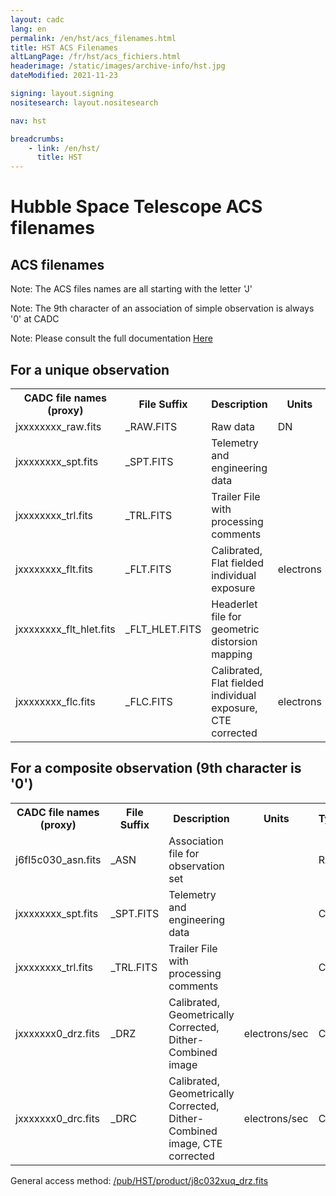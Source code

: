```yaml
---
layout: cadc
lang: en
permalink: /en/hst/acs_filenames.html
title: HST ACS Filenames
altLangPage: /fr/hst/acs_fichiers.html
headerimage: /static/images/archive-info/hst.jpg
dateModified: 2021-11-23

signing: layout.signing
nositesearch: layout.nositesearch

nav: hst

breadcrumbs:
    - link: /en/hst/
      title: HST
---
```


<div class="span-6">
 <h1 id="wb-cont" class="wb-invisible">Hubble Space Telescope ACS filenames</h1>
 <h2 class="align-center">ACS filenames</h2>
              


<p class="color-attention">Note: The ACS files names are all starting with the letter 'J'</p>
<p class="color-attention">Note: The 9th character of an association of simple observation is always '0' at CADC  </p>
<p class="color-attention">Note: Please consult the full documentation <a rel="external" href="http://www.stsci.edu/hst/acs/documents/handbooks/current/cover.html" class="ui-link">Here</a></p>

<h2>For a unique observation</h2>
<table class="table">
   <tbody><tr>
   <th id="a"> CADC file names (proxy) </th>
   <th id="b">File Suffix</th>
   <th id="c">Description</th>
   <th id="d">Units</th>
   <th id="f">Type</th>
   <th id="e">Access Example</th>
   </tr>

   <tr>
   <td headers="a">jxxxxxxxx_raw.fits</td>
   <td headers="b">_RAW.FITS</td>
   <td headers="c">Raw data</td>
   <td headers="d">DN</td>
   <td headers="f">RAW</td>
   <td headers="e"><a href="/pub/HST/product/j8c032xuq_raw.fits" class="ui-link">j8c032xuq_raw.fits</a></td>
   </tr>

   <tr>
   <td headers="a">jxxxxxxxx_spt.fits</td>
   <td headers="b">_SPT.FITS</td>
   <td headers="c">Telemetry and engineering data</td>
   <td headers="d"></td>
   <td headers="f">RAW</td>
   <td headers="e"><a href="/pub/HST/product/j8c032xuq_spt.fits" class="ui-link">j8c032xuq_spt.fits</a></td>
   </tr>
   <tr>
   <td headers="a">jxxxxxxxx_trl.fits</td>
   <td headers="b">_TRL.FITS</td>
   <td headers="c">Trailer File with processing comments</td>
   <td headers="d"></td>
   <td headers="f">RAW</td>
   <td headers="e"><a href="/pub/HST/product/j8c032xuq_trl.fits" class="ui-link">j8c032xuq_trl.fits</a></td>
   </tr>
   <tr>
   <td headers="a">jxxxxxxxx_flt.fits</td>
   <td headers="b">_FLT.FITS</td>
   <td headers="c">Calibrated, Flat fielded individual exposure</td>
   <td headers="d">electrons </td>
   <td headers="f">CAL</td>
   <td headers="e"><a href="/pub/HST/product/j8c032xuq_flt.fits" class="ui-link">j8c032xuq_flt.fits</a></td>
   </tr>
   <tr>
   <td headers="a">jxxxxxxxx_flt_hlet.fits</td>
   <td headers="b">_FLT_HLET.FITS</td>
   <td headers="c">Headerlet file for geometric distorsion mapping</td>
   <td headers="d"></td>
   <td headers="f">CAL</td>
   <td headers="e"><a href="/pub/HST/product/j8c032xuq_flt_hlet.fits" class="ui-link">j8c032xuq_flt_hlet.fits</a></td>
   </tr>
   <tr>
   <td headers="a">jxxxxxxxx_flc.fits</td>
   <td headers="b">_FLC.FITS</td>
   <td headers="c">Calibrated, Flat fielded individual exposure, CTE corrected</td>
   <td headers="d">electrons</td>
   <td headers="f">CAL</td>
   <td headers="e"><a href="/pub/HST/product/j8c032xuq_flc.fits" class="ui-link">j8c032xuq_flc.fits</a></td>
   </tr>

</tbody></table>

<h2>For a composite observation (9th character is '0')</h2>
<table class="table">
   <tbody><tr>
   <th id="a">CADC file names (proxy)</th>
   <th id="b">File Suffix</th>
   <th id="c">Description</th>
   <th id="d">Units</th>
   <th id="f">Type</th>
   <th id="e">Access Example</th>
   </tr>
   <tr>
   <td headers="a">j6fl5c030_asn.fits</td>
   <td headers="b">_ASN</td>
   <td headers="c">Association file for observation set</td>
   <td headers="d"></td>
   <td headers="f">RAW</td>
   <td headers="e"><a href="/pub/HST/product/j6fl5c030_asn.fits" class="ui-link">j6fl5c030_asn.fits</a></td>
   </tr>
   <tr>
   <td headers="a">jxxxxxxxx_spt.fits</td>
   <td headers="b">_SPT.FITS</td>
   <td headers="c">Telemetry and engineering data</td>
   <td headers="d"></td>
   <td headers="f">CAL</td>
   <td headers="e"><a href="/pub/HST/product/j6fl5c030_spt.fits" class="ui-link">j6fl5c030_spt.fits</a></td>
   </tr>
   <tr>
   <td headers="a">jxxxxxxxx_trl.fits</td>
   <td headers="b">_TRL.FITS</td>
   <td headers="c">Trailer File with processing comments</td>
   <td headers="d"></td>
   <td headers="f">CAL</td>
   <td headers="e"><a href="/pub/HST/product/j6fl5c030_trl.fits" class="ui-link">j6fl5c030_trl.fits</a></td>
   </tr>
   <tr>
   <td headers="a">jxxxxxxx0_drz.fits</td>
   <td headers="b">_DRZ</td>
   <td headers="c">Calibrated, Geometrically Corrected, Dither-Combined image</td>
   <td headers="d">electrons/sec</td>
   <td headers="f">CAL</td>
   <td headers="e"><a href="/pub/HST/product/j6fl5c030_drz.fits" class="ui-link">j6fl5c030_drz.fits</a></td>
   </tr>
   <tr>
   <td headers="a">jxxxxxxx0_drc.fits</td>
   <td headers="b">_DRC</td>
   <td headers="c">Calibrated, Geometrically Corrected, Dither-Combined image, CTE corrected</td>
   <td headers="d">electrons/sec</td>
   <td headers="f">CAL</td>
   <td headers="e"><a href="/pub/HST/product/j6fl5c030_drc.fits" class="ui-link">j6fl5c030_drc.fits</a></td>
   </tr>

</tbody></table>

<p class="color-attention">
General access method: <a href="/pub/HST/product/j8c032xuq_drz.fits" class="ui-link">/pub/HST/product/j8c032xuq_drz.fits</a>
</p>


</div>
